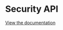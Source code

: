 # Security API
[View the documentation](https://utopiksandcastle.github.io/docs/security-api/security-api.html)
